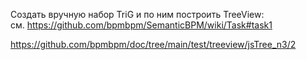 Создать вручную набор TriG и по ним построить TreeView:  
см. https://github.com/bpmbpm/SemanticBPM/wiki/Task#task1

https://github.com/bpmbpm/doc/tree/main/test/treeview/jsTree_n3/2
